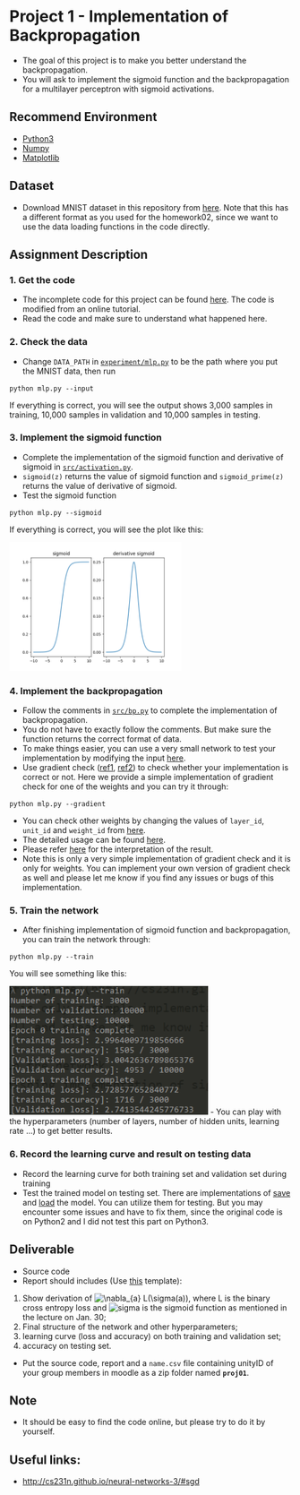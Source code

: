 # Project 1 - Implementation of Backpropagation
- The goal of this project is to make you better understand the backpropagation.
- You will ask to implement the sigmoid function and the backpropagation for a multilayer perceptron with sigmoid activations.

## Recommend Environment
- [Python3](https://www.python.org/download/releases/3.0/)
- [Numpy](http://www.numpy.org/)
- [Matplotlib](https://matplotlib.org/)

## Dataset
- Download MNIST dataset in this repository from [here](../data). Note that this has a different format as you used for the homework02, since we want to use the data loading functions in the code directly.

## Assignment Description
### 1. Get the code
- The incomplete code for this project can be found [here](assignment/). The code is modified from an online tutorial.
- Read the code and make sure to understand what happened here.

### 2. Check the data
- Change `DATA_PATH` in [`experiment/mlp.py`](assignment/experiment/mlp.py) to be the path where you put the MNIST data, then run

```
python mlp.py --input
```
If everything is correct, you will see  the output shows 3,000 samples in training, 10,000 samples in validation and 10,000 samples in testing.

### 3. Implement the sigmoid function
- Complete the implementation of the sigmoid function and derivative of sigmoid in [`src/activation.py`](assignment/src/activation.py).
- `sigmoid(z)` returns the value of sigmoid function and `sigmoid_prime(z)` returns the value of derivative of sigmoid.
- Test the sigmoid function

```
python mlp.py --sigmoid
```
If everything is correct, you will see the plot like this:

<img src = '01/figs/sigmoid.png' height = '230px'>

### 4. Implement the backpropagation
- Follow the comments in [`src/bp.py`](assignment/src/bp.py) to complete the implementation of backpropagation.
- You do not have to exactly follow the comments. But make sure the function returns the correct format of data.
- To make things easier, you can use a very small network to test your implementation by modifying the input [here](https://github.ncsu.edu/qge2/ece542-csc591-2019spring/blob/master/project/01/assignment/experiment/mlp.py#L56).
- Use gradient check ([ref1](http://cs231n.github.io/neural-networks-3/#gradcheck), [ref2](http://ufldl.stanford.edu/wiki/index.php/Gradient_checking_and_advanced_optimization)) to check whether your implementation is correct or not. Here we provide a simple implementation of gradient check for one of the weights and you can try it through:

```
python mlp.py --gradient
```
- You can check other weights by changing the values of `layer_id`, `unit_id` and `weight_id` from [here](https://github.ncsu.edu/qge2/ece542-csc591-2019spring/blob/master/project/01/assignment/experiment/mlp.py#L57). 
- The detailed usage can be found [here](https://github.ncsu.edu/qge2/ece542-csc591-2019spring/blob/master/project/01/assignment/src/network2.py#L205). 
- Please refer [here](http://cs231n.github.io/neural-networks-3/#gradcheck) for the interpretation of the result. 
- Note this is only a very simple implementation of gradient check and it is only for weights. You can implement your own version of gradient check as well and please let me know if you find any issues or bugs of this implementation.

### 5. Train the network
- After finishing implementation of sigmoid function and backpropagation, you can train the network through:
```
python mlp.py --train
```
You will see something like this:

<img src = '01/figs/running.png' height = '230px'>
- You can play with the hyperparameters (number of layers, number of hidden units, learning rate ...) to get better results.

### 6. Record the learning curve and result on testing data
- Record the learning curve for both training set and validation set during training
- Test the trained model on testing set. There are implementations of [save](https://github.ncsu.edu/qge2/ece542-csc591-2019spring/blob/master/project/01/assignment/src/network2.py#L292) and [load](https://github.ncsu.edu/qge2/ece542-csc591-2019spring/blob/master/project/01/assignment/src/network2.py#L303) the model. You can utilize them for testing. But you may encounter some issues and have to fix them, since the original code is on Python2 and I did not test this part on Python3. 


## Deliverable
- Source code
- Report should includes (Use [this](https://www.ieee.org/conferences/publishing/templates.html) template): 
<!-- 1. Show derivation of <img src = 'figs/Project_1_grad_of_loss.PNG' height = '30px'>; -->
1. Show derivation of <img src="https://latex.codecogs.com/svg.latex?\Large&space;\nabla_{a} L(\sigma(a))" title=" \nabla_{a} L(\sigma(a))" />, where L is the binary cross entropy loss and <img src="https://latex.codecogs.com/svg.latex?\Large&space;\sigma(a)" title="sigma" /> is the sigmoid function as mentioned in the lecture on Jan. 30;
2. Final structure of the network and other hyperparameters;
3. learning curve (loss and accuracy) on both training and validation set; 
4. accuracy on testing set.
- Put the source code, report and a `name.csv` file containing unityID of your group members in moodle as a zip folder named **`proj01`**.
<!-- - Put all the files in one of the group member's ASF space. Do not forget to include all the group members in `name.csv` or he or she may lose the grade. -->

## Note
- It should be easy to find the code online, but please try to do it by yourself.

## Useful links:
- http://cs231n.github.io/neural-networks-3/#sgd









